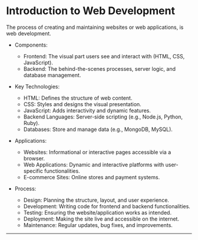 # Introduction to Web Development

The process of creating and maintaining websites or web applications, is web development.

* Components:
    * Frontend: The visual part users see and interact with (HTML, CSS, JavaScript).
    * Backend: The behind-the-scenes processes, server logic, and database management.

* Key Technologies:
    * HTML: Defines the structure of web content.
    * CSS: Styles and designs the visual presentation.
    * JavaScript: Adds interactivity and dynamic features.
    * Backend Languages: Server-side scripting (e.g., Node.js, Python, Ruby).
    * Databases: Store and manage data (e.g., MongoDB, MySQL).

* Applications:
    * Websites: Informational or interactive pages accessible via a browser.
    * Web Applications: Dynamic and interactive platforms with user-specific functionalities.
    * E-commerce Sites: Online stores and payment systems.

* Process:
    * Design: Planning the structure, layout, and user experience.
    * Development: Writing code for frontend and backend functionalities.
    * Testing: Ensuring the website/application works as intended.
    * Deployment: Making the site live and accessible on the internet.
    * Maintenance: Regular updates, bug fixes, and improvements.

---
